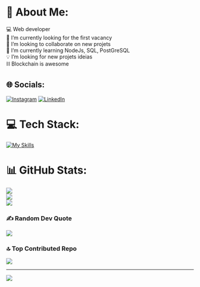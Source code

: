 # 💫 About Me:
💻 Web developer<br>🔭 I’m currently looking for the first vacancy<br>👯 I’m looking to collaborate on new projets<br>🌱 I’m currently learning NodeJs, SQL, PostGreSQL<br>💡 I’m looking for new projets ideias<br> ⛓ Blockchain is awesome


## 🌐 Socials:
[![Instagram](https://img.shields.io/badge/Instagram-%23E4405F.svg?logo=Instagram&logoColor=white)](https://www.instagram.com/andisowea/) [![LinkedIn](https://img.shields.io/badge/LinkedIn-%230077B5.svg?logo=linkedin&logoColor=white)](https://linkedin.com/in/anderson-silva-988197151) 

# 💻 Tech Stack:
[![My Skills](https://skillicons.dev/icons?i=js,html,css,react,nextjs,tailwind,styledcomponents,nodejs,postgres,mysql,mongodb,prisma,express,git,linux,docker&perline=16)](https://skillicons.dev)

# 📊 GitHub Stats:
![](https://github-readme-stats.vercel.app/api?username=andersonwea&theme=algolia&hide_border=false&include_all_commits=true&count_private=true)<br/>
![](https://github-readme-streak-stats.herokuapp.com/?user=andersonwea&theme=algolia&hide_border=false)<br/>
![](https://github-readme-stats.vercel.app/api/top-langs/?username=andersonwea&theme=algolia&hide_border=false&include_all_commits=true&count_private=true&layout=compact)

### ✍️ Random Dev Quote
![](https://quotes-github-readme.vercel.app/api?type=horizontal&theme=tokyonight)

### 🔝 Top Contributed Repo
![](https://github-contributor-stats.vercel.app/api?username=andersonwea&limit=5&theme=tokyonight&combine_all_yearly_contributions=true)

---
[![](https://visitcount.itsvg.in/api?id=andersonwea&icon=0&color=1)](https://visitcount.itsvg.in)

<!-- Proudly created with GPRM ( https://gprm.itsvg.in ) -->
